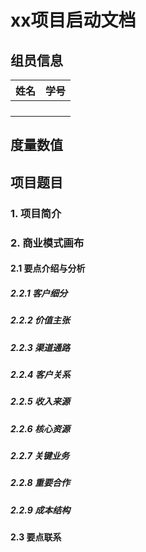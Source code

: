 # xx项目启动文档

## 组员信息

| 姓名 | 学号 |
| :--: | :--: |
|      |      |
|      |      |
|      |      |
|      |      |

## 度量数值



## 项目题目

### 1. 项目简介

### 2. 商业模式画布

#### 2.1 要点介绍与分析

##### 2.2.1 客户细分

##### 2.2.2 价值主张

##### 2.2.3 渠道通路

##### 2.2.4 客户关系

##### 2.2.5 收入来源

##### 2.2.6 核心资源

##### 2.2.7 关键业务

##### 2.2.8 重要合作

##### 2.2.9 成本结构

#### 2.3 要点联系

